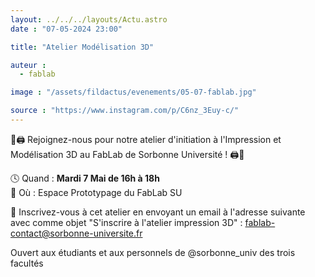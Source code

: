 ```yaml
---
layout: ../../../layouts/Actu.astro
date : "07-05-2024 23:00"

title: "Atelier Modélisation 3D"

auteur :
  - fablab

image : "/assets/fildactus/evenements/05-07-fablab.jpg"

source : "https://www.instagram.com/p/C6nz_3Euy-c/"
---
```


🎨🖨️ Rejoignez-nous pour notre atelier d'initiation à l'Impression et Modélisation 3D au FabLab de Sorbonne Université ! 🖨️🎨

🕓 Quand : __Mardi 7 Mai de 16h à 18h__  
📍 Où : Espace Prototypage du FabLab SU

💌 Inscrivez-vous à cet atelier en envoyant un email à l'adresse suivante avec comme objet "S'inscrire à l'atelier impression 3D" : fablab-contact@sorbonne-universite.fr

Ouvert aux étudiants et aux personnels de @sorbonne_univ des trois facultés